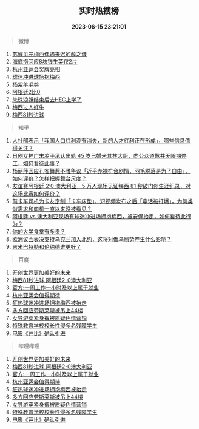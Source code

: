<div align="center"><h2>实时热搜榜</h2><h4>2023-06-15 23:21:01</h4></div>

> 微博  

1. [苏醒见完梅西偶遇来迟的薛之谦](https://s.weibo.com/weibo?q=%23%E8%8B%8F%E9%86%92%E8%A7%81%E5%AE%8C%E6%A2%85%E8%A5%BF%E5%81%B6%E9%81%87%E6%9D%A5%E8%BF%9F%E7%9A%84%E8%96%9B%E4%B9%8B%E8%B0%A6%23&t=31&band_rank=1&Refer=top)<br />
2. [海底捞回应8块钱生菜仅2片](https://s.weibo.com/weibo?q=%23%E6%B5%B7%E5%BA%95%E6%8D%9E%E5%9B%9E%E5%BA%948%E5%9D%97%E9%92%B1%E7%94%9F%E8%8F%9C%E4%BB%852%E7%89%87%23&t=31&band_rank=2&Refer=top)<br />
3. [杭州亚运会奖牌亮相](https://s.weibo.com/weibo?q=%23%E6%9D%AD%E5%B7%9E%E4%BA%9A%E8%BF%90%E4%BC%9A%E5%A5%96%E7%89%8C%E4%BA%AE%E7%9B%B8%23&t=31&band_rank=3&Refer=top)<br />
4. [球迷冲进球场抱梅西](https://s.weibo.com/weibo?q=%E7%90%83%E8%BF%B7%E5%86%B2%E8%BF%9B%E7%90%83%E5%9C%BA%E6%8A%B1%E6%A2%85%E8%A5%BF&t=31&band_rank=4&Refer=top)<br />
5. [杨紫羊毛卷](https://s.weibo.com/weibo?q=%E6%9D%A8%E7%B4%AB%E7%BE%8A%E6%AF%9B%E5%8D%B7&t=31&band_rank=5&Refer=top)<br />
6. [阿根廷2比0](https://s.weibo.com/weibo?q=%E9%98%BF%E6%A0%B9%E5%BB%B72%E6%AF%940&t=31&band_rank=6&Refer=top)<br />
7. [朱珠浪姐结束后去HEC上学了](https://s.weibo.com/weibo?q=%23%E6%9C%B1%E7%8F%A0%E6%B5%AA%E5%A7%90%E7%BB%93%E6%9D%9F%E5%90%8E%E5%8E%BBHEC%E4%B8%8A%E5%AD%A6%E4%BA%86%23&t=31&band_rank=7&Refer=top)<br />
8. [梅西过人好牛](https://s.weibo.com/weibo?q=%E6%A2%85%E8%A5%BF%E8%BF%87%E4%BA%BA%E5%A5%BD%E7%89%9B&t=31&band_rank=8&Refer=top)<br />
9. [梅西81秒进球](https://s.weibo.com/weibo?q=%E6%A2%85%E8%A5%BF81%E7%A7%92%E8%BF%9B%E7%90%83&t=31&band_rank=9&Refer=top)<br />

> 知乎  

1. [人社部表示「我国人口红利没有消失，新的人才红利正在形成」，哪些信息值得关注？](https://www.zhihu.com/question/606658603)<br />
2. [日剧女神广末凉子承认出轨 45 岁已婚米其林大厨，向公众道歉并无限期停工，如何看待此事？](https://www.zhihu.com/question/606579409)<br />
3. [杨丽萍回应孔雀舞惹不雅争议「近乎赤裸符合剧情，羽毛脱落是为了自由」，如何评价？怎样把握舞台尺度？](https://www.zhihu.com/question/606793449)<br />
4. [友谊赛阿根廷 2:0 澳大利亚，5 万人现场见证梅西 81 秒破门创生涯纪录，对这场比赛如何评价？](https://www.zhihu.com/question/606729340)<br />
5. [前卡车司机为卡友定制「卡车床垫」，短视频发布之后「电话被打爆」，为何类似需求和商机一直以来没被看见？](https://www.zhihu.com/question/606211544)<br />
6. [阿根廷 vs 澳大利亚现场有球迷冲进场拥抱梅西，被安保抬走，如何看待此行为？](https://www.zhihu.com/question/606862192)<br />
7. [你的大学食堂有多贵？](https://www.zhihu.com/question/426716508)<br />
8. [欧洲议会表决支持乌克兰加入北约，这将对俄乌局势产生什么影响？](https://www.zhihu.com/question/606845963)<br />
9. [吉米巴特勒和伦纳德谁更好？](https://www.zhihu.com/question/603806754)<br />

> 百度  

1. [开创世界更加美好的未来](https://www.baidu.com/s?wd=%E5%BC%80%E5%88%9B%E4%B8%96%E7%95%8C%E6%9B%B4%E5%8A%A0%E7%BE%8E%E5%A5%BD%E7%9A%84%E6%9C%AA%E6%9D%A5&sa=fyb_news&rsv_dl=fyb_news)<br />
2. [梅西81秒进球 阿根廷2-0澳大利亚](https://www.baidu.com/s?wd=%E9%98%BF%E6%A0%B9%E5%BB%B7vs%E6%BE%B3%E5%A4%A7%E5%88%A9%E4%BA%9A&sa=fyb_news&rsv_dl=fyb_news)<br />
3. [官方:一周工作一小时及以上属于就业](https://www.baidu.com/s?wd=%E5%AE%98%E6%96%B9%3A%E4%B8%80%E5%91%A8%E5%B7%A5%E4%BD%9C%E4%B8%80%E5%B0%8F%E6%97%B6%E5%8F%8A%E4%BB%A5%E4%B8%8A%E5%B1%9E%E4%BA%8E%E5%B0%B1%E4%B8%9A&sa=fyb_news&rsv_dl=fyb_news)<br />
4. [杭州亚运会值得期待](https://www.baidu.com/s?wd=%E6%9D%AD%E5%B7%9E%E4%BA%9A%E8%BF%90%E4%BC%9A%E5%80%BC%E5%BE%97%E6%9C%9F%E5%BE%85&sa=fyb_news&rsv_dl=fyb_news)<br />
5. [狂热球迷冲进场拥抱梅西被抬走](https://www.baidu.com/s?wd=%E7%8B%82%E7%83%AD%E7%90%83%E8%BF%B7%E5%86%B2%E8%BF%9B%E5%9C%BA%E6%8B%A5%E6%8A%B1%E6%A2%85%E8%A5%BF%E8%A2%AB%E6%8A%AC%E8%B5%B0&sa=fyb_news&rsv_dl=fyb_news)<br />
6. [多方回应劳斯莱斯被吊上44楼](https://www.baidu.com/s?wd=%E5%A4%9A%E6%96%B9%E5%9B%9E%E5%BA%94%E5%8A%B3%E6%96%AF%E8%8E%B1%E6%96%AF%E8%A2%AB%E5%90%8A%E4%B8%8A44%E6%A5%BC&sa=fyb_news&rsv_dl=fyb_news)<br />
7. [女导游穿紧身裤被质疑色情营销](https://www.baidu.com/s?wd=%E5%A5%B3%E5%AF%BC%E6%B8%B8%E7%A9%BF%E7%B4%A7%E8%BA%AB%E8%A3%A4%E8%A2%AB%E8%B4%A8%E7%96%91%E8%89%B2%E6%83%85%E8%90%A5%E9%94%80&sa=fyb_news&rsv_dl=fyb_news)<br />
8. [特殊教育学校校长性侵多名残障学生](https://www.baidu.com/s?wd=%E7%89%B9%E6%AE%8A%E6%95%99%E8%82%B2%E5%AD%A6%E6%A0%A1%E6%A0%A1%E9%95%BF%E6%80%A7%E4%BE%B5%E5%A4%9A%E5%90%8D%E6%AE%8B%E9%9A%9C%E5%AD%A6%E7%94%9F&sa=fyb_news&rsv_dl=fyb_news)<br />
9. [电影《芭比》确认引进](https://www.baidu.com/s?wd=%E7%94%B5%E5%BD%B1%E3%80%8A%E8%8A%AD%E6%AF%94%E3%80%8B%E7%A1%AE%E8%AE%A4%E5%BC%95%E8%BF%9B&sa=fyb_news&rsv_dl=fyb_news)<br />

> 哔哩哔哩  

1. [开创世界更加美好的未来](https://www.baidu.com/s?wd=%E5%BC%80%E5%88%9B%E4%B8%96%E7%95%8C%E6%9B%B4%E5%8A%A0%E7%BE%8E%E5%A5%BD%E7%9A%84%E6%9C%AA%E6%9D%A5&sa=fyb_news&rsv_dl=fyb_news)<br />
2. [梅西81秒进球 阿根廷2-0澳大利亚](https://www.baidu.com/s?wd=%E9%98%BF%E6%A0%B9%E5%BB%B7vs%E6%BE%B3%E5%A4%A7%E5%88%A9%E4%BA%9A&sa=fyb_news&rsv_dl=fyb_news)<br />
3. [官方:一周工作一小时及以上属于就业](https://www.baidu.com/s?wd=%E5%AE%98%E6%96%B9%3A%E4%B8%80%E5%91%A8%E5%B7%A5%E4%BD%9C%E4%B8%80%E5%B0%8F%E6%97%B6%E5%8F%8A%E4%BB%A5%E4%B8%8A%E5%B1%9E%E4%BA%8E%E5%B0%B1%E4%B8%9A&sa=fyb_news&rsv_dl=fyb_news)<br />
4. [杭州亚运会值得期待](https://www.baidu.com/s?wd=%E6%9D%AD%E5%B7%9E%E4%BA%9A%E8%BF%90%E4%BC%9A%E5%80%BC%E5%BE%97%E6%9C%9F%E5%BE%85&sa=fyb_news&rsv_dl=fyb_news)<br />
5. [狂热球迷冲进场拥抱梅西被抬走](https://www.baidu.com/s?wd=%E7%8B%82%E7%83%AD%E7%90%83%E8%BF%B7%E5%86%B2%E8%BF%9B%E5%9C%BA%E6%8B%A5%E6%8A%B1%E6%A2%85%E8%A5%BF%E8%A2%AB%E6%8A%AC%E8%B5%B0&sa=fyb_news&rsv_dl=fyb_news)<br />
6. [多方回应劳斯莱斯被吊上44楼](https://www.baidu.com/s?wd=%E5%A4%9A%E6%96%B9%E5%9B%9E%E5%BA%94%E5%8A%B3%E6%96%AF%E8%8E%B1%E6%96%AF%E8%A2%AB%E5%90%8A%E4%B8%8A44%E6%A5%BC&sa=fyb_news&rsv_dl=fyb_news)<br />
7. [女导游穿紧身裤被质疑色情营销](https://www.baidu.com/s?wd=%E5%A5%B3%E5%AF%BC%E6%B8%B8%E7%A9%BF%E7%B4%A7%E8%BA%AB%E8%A3%A4%E8%A2%AB%E8%B4%A8%E7%96%91%E8%89%B2%E6%83%85%E8%90%A5%E9%94%80&sa=fyb_news&rsv_dl=fyb_news)<br />
8. [特殊教育学校校长性侵多名残障学生](https://www.baidu.com/s?wd=%E7%89%B9%E6%AE%8A%E6%95%99%E8%82%B2%E5%AD%A6%E6%A0%A1%E6%A0%A1%E9%95%BF%E6%80%A7%E4%BE%B5%E5%A4%9A%E5%90%8D%E6%AE%8B%E9%9A%9C%E5%AD%A6%E7%94%9F&sa=fyb_news&rsv_dl=fyb_news)<br />
9. [电影《芭比》确认引进](https://www.baidu.com/s?wd=%E7%94%B5%E5%BD%B1%E3%80%8A%E8%8A%AD%E6%AF%94%E3%80%8B%E7%A1%AE%E8%AE%A4%E5%BC%95%E8%BF%9B&sa=fyb_news&rsv_dl=fyb_news)<br />
